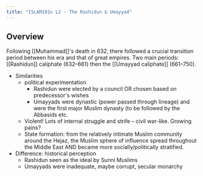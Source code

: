 ```yaml
---
title: "ISLAM101x L2 - The Rashidun & Umayyad"
---
```

## Overview

Following [[Muhammad]]'s death in 632, there followed a crucial transition period between his era and that of great empires. Two main periods: [[Rashidun]] caliphate (632–661) then the [[Umayyad caliphate]] (661–750).

  - Similarities
      - political experimentation
          - Rashidun were elected by a council OR chosen based on predecessor's wishes
          - Umayyads were dynastic (power passed through lineage) and were the first major Muslim dynasty (to be followed by the Abbasids etc.
      - Violent! Lots of internal struggle and strife – civil war-like. Growing pains?
      - State formation: from the relatively intimate Muslim community around the Hejaz, the Muslim sphere of influence spread throughout the Middle East AND became more socially/politically stratified.
  - Difference: historical perception
      - Rashidun seen as the ideal by Sunni Muslims
      - Umayyads were inadequate, maybe corrupt, secular monarchy
